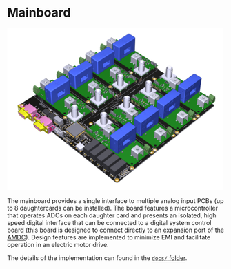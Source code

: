 # Mainboard

<img src="docs/Images/Motherboard.png" width="500" />

The mainboard provides a single interface to multiple analog input PCBs (up to 8 daughtercards can be installed). The board features a microcontroller that operates ADCs on each daughter card and presents an isolated, high speed digital interface that can be connected to a digital system control board (this board is designed to connect directly to an expansion port of the [AMDC](https://github.com/severson-group/amdc-hardware)). Design features are implemented to minimize EMI and facilitate operation in an electric motor drive.

The details of the implementation can found in the [`docs/` folder](https://github.com/Severson-Group/SensorCard/blob/Motherboard_REVC/Motherboard/docs/README.md).
